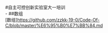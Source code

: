 #自主可控创新实验室大一培训
<br>- ##数组
<br>[数组]https://github.com/zzkk-19-0/Code-Of-C/blob/master/%E6%95%B0%E7%BB%84.md
